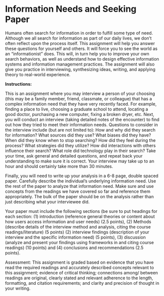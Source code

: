 # Information Needs and Seeking Paper

Humans often search for information in order to fulfill some type of need. Although we all search for information as part of our daily lives, we don’t often reflect upon the process itself. This assignment will help you answer these questions for yourself and others. It will force you to see the world as an “informationist” does. This will, in turn help you to improve your own search behaviors, as well as understand how to design effective information systems and information management practices. The assignment will also give you practice in interviewing, synthesizing ideas, writing, and applying theory to real-world experience.

**Instructions:**

This is an assignment where you may interview a person of your choosing (this may be a family member, friend, classmate, or colleague) that has a complex information need that they have very recently faced. For example, finding a place to live, choosing a graduate school to attend, locating a good doctor, purchasing a new computer, fixing a broken dryer, etc. Next, you will conduct an interview (taking detailed notes of the encounter) to find out how they tried to meet their information needs. Questions to consider in the interview include (but are not limited to): How and why did they search for information? What sources did they use? What biases did they have? When did they know when to stop searching? How did they feel during the process? What strategies did they utilize? How did interactions with others influence their search? What role did technology play in their search? Take your time, ask general and detailed questions, and repeat back your understanding to make sure it is correct. Your interview may take up to an hour and should certainly take more than 30 minutes.

 
Finally, you will need to write up your analysis in a 6-8 page, double spaced paper.  Carefully describe the individual’s underlying information need. Use the rest of the paper to analyze that information need. Make sure and use concepts from the readings we have covered so far and reference them appropriately. The bulk of the paper should be on the analysis rather than just describing what your interviewee did.

Your paper must include the following sections (be sure to put headings for each section: (1) introduction (reference general theories or content about how users access information and user needs) (2.5 points), (2) Methods (describe details of the interview method and analysis, citing the course readings/literature) (5 points) (2) interview findings (description of your interview and the specific information need) (5 points), (3) discussion (analyze and present your findings using frameworks in and citing course readings) (10 points) and (4) conclusions and recommendations (2.5 points).

Assessment: This assignment is graded based on evidence that you have read the required readings and accurately described concepts relevant to this assignment; evidence of critical thinking; connections among/ between readings are original, clearly stated and relevant adherence to the length, formatting, and citation requirements; and clarity and precision of thought in your writing.
